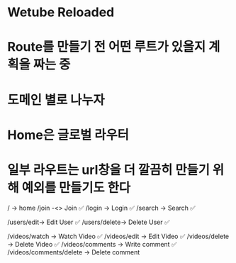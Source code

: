 # Wetube Reloaded

# Route를 만들기 전 어떤 루트가 있을지 계획을 짜는 중

# 도메인 별로 나누자

# Home은 글로벌 라우터 
# 일부 라우트는 url창을 더 깔끔히 만들기 위해 예외를 만들기도 한다

/ -> home
/join -<> Join ✅
/login -> Login ✅
/search -> Search ✅

/users/edit-> Edit User ✅
/users/delete-> Delete User ✅

/videos/watch -> Watch Video ✅
/videos/edit -> Edit Video ✅
/videos/delete -> Delete Video ✅
/videos/comments -> Write comment ✅
/videos/comments/delete -> Delete comment
